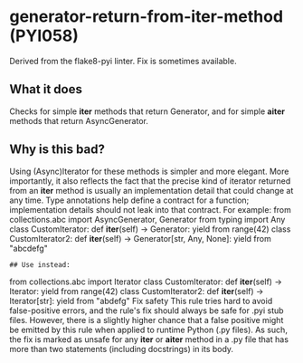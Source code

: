 # generator-return-from-iter-method (PYI058)
Derived from the flake8-pyi linter.
Fix is sometimes available.
## What it does
Checks for simple __iter__ methods that return Generator, and for
simple __aiter__ methods that return AsyncGenerator.
## Why is this bad?
Using (Async)Iterator for these methods is simpler and more elegant. More
importantly, it also reflects the fact that the precise kind of iterator
returned from an __iter__ method is usually an implementation detail that
could change at any time. Type annotations help define a contract for a
function; implementation details should not leak into that contract.
For example:
from collections.abc import AsyncGenerator, Generator
from typing import Any
class CustomIterator:
    def __iter__(self) -> Generator:
        yield from range(42)
class CustomIterator2:
    def __iter__(self) -> Generator[str, Any, None]:
        yield from "abcdefg"
```
## Use instead:
```
from collections.abc import Iterator
class CustomIterator:
    def __iter__(self) -> Iterator:
        yield from range(42)
class CustomIterator2:
    def __iter__(self) -> Iterator[str]:
        yield from "abdefg"
Fix safety
This rule tries hard to avoid false-positive errors, and the rule's fix
should always be safe for .pyi stub files. However, there is a slightly
higher chance that a false positive might be emitted by this rule when
applied to runtime Python (.py files). As such, the fix is marked as
unsafe for any __iter__ or __aiter__ method in a .py file that has
more than two statements (including docstrings) in its body.
```